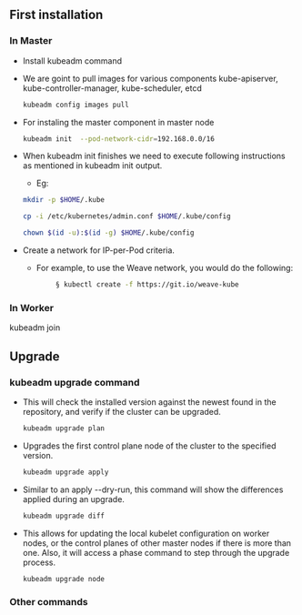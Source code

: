 ## First installation
### In Master

- Install kubeadm command

- We are goint to pull images for various components kube-apiserver, kube-controller-manager, kube-scheduler, etcd
    ```bash
    kubeadm config images pull
    ```

- For instaling the master component in master node
    ```bash
    kubeadm init  --pod-network-cidr=192.168.0.0/16
    ```
- When kubeadm init finishes we need to execute following instructions as mentioned in kubeadm init output.
    - Eg:
    ```bash
    mkdir -p $HOME/.kube

    cp -i /etc/kubernetes/admin.conf $HOME/.kube/config

    chown $(id -u):$(id -g) $HOME/.kube/config
    ```
- Create a network for IP-per-Pod criteria. 
    - For example, to use the Weave network, you would do the following: 
    ```bash
			§ kubectl create -f https://git.io/weave-kube 
    ```    
### In Worker

kubeadm join

## Upgrade
### kubeadm upgrade command

- This will check the installed version against the newest found in the repository, and verify if the cluster can be upgraded.
    ```bash
    kubeadm upgrade plan
    ```
- Upgrades the first control plane node of the cluster to the specified version.
    ```bash
    kubeadm upgrade apply
    ```
- Similar to an apply --dry-run, this command will show the differences applied during an upgrade.
    ```bash
    kubeadm upgrade diff
    ```
- This allows for updating the local kubelet configuration on worker nodes, or the control planes of other master nodes if there is more than one. Also, it will access a phase command to step through the upgrade process.
    ```bash
    kubeadm upgrade node
    ```

### Other commands  



